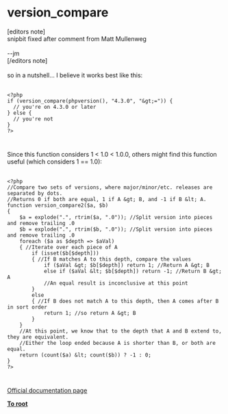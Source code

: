 # version_compare



[editors note]<br>snipbit fixed after comment from Matt Mullenweg<br><br>--jm<br>[/editors note]<br><br>so in a nutshell... I believe it works best like this:<br><br>

```
<?php
if (version_compare(phpversion(), "4.3.0", "&gt;=")) {
  // you're on 4.3.0 or later
} else {
  // you're not
}
?>
```
  

#

Since this function considers 1 &lt; 1.0 &lt; 1.0.0, others might find this function useful (which considers 1 == 1.0):<br><br>

```
<?php
//Compare two sets of versions, where major/minor/etc. releases are separated by dots.
//Returns 0 if both are equal, 1 if A &gt; B, and -1 if B &lt; A.
function version_compare2($a, $b)
{
    $a = explode(".", rtrim($a, ".0")); //Split version into pieces and remove trailing .0
    $b = explode(".", rtrim($b, ".0")); //Split version into pieces and remove trailing .0
    foreach ($a as $depth => $aVal)
    { //Iterate over each piece of A
        if (isset($b[$depth]))
        { //If B matches A to this depth, compare the values
            if ($aVal &gt; $b[$depth]) return 1; //Return A &gt; B
            else if ($aVal &lt; $b[$depth]) return -1; //Return B &gt; A
            //An equal result is inconclusive at this point
        }
        else
        { //If B does not match A to this depth, then A comes after B in sort order
            return 1; //so return A &gt; B
        }
    }
    //At this point, we know that to the depth that A and B extend to, they are equivalent.
    //Either the loop ended because A is shorter than B, or both are equal.
    return (count($a) &lt; count($b)) ? -1 : 0;
}
?>
```
  

#

[Official documentation page](https://www.php.net/manual/en/function.version-compare.php)

**[To root](/README.md)**